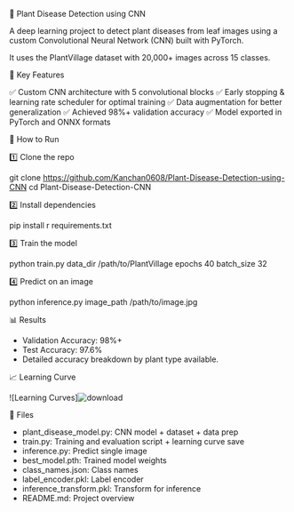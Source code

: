 🌿 Plant Disease Detection using CNN

A deep learning project to detect plant diseases from leaf images using a custom Convolutional Neural Network (CNN) built with PyTorch.

It uses the PlantVillage dataset with 20,000+ images across 15 classes.

📌 Key Features

✅ Custom CNN architecture with 5 convolutional blocks
✅ Early stopping & learning rate scheduler for optimal training
✅ Data augmentation for better generalization
✅ Achieved 98%+ validation accuracy
✅ Model exported in PyTorch and ONNX formats

🚀 How to Run

1️⃣ Clone the repo

git clone https://github.com/Kanchan0608/Plant-Disease-Detection-using-CNN
cd Plant-Disease-Detection-CNN


2️⃣ Install dependencies

pip install r requirements.txt

3️⃣ Train the model

python train.py data_dir /path/to/PlantVillage epochs 40 batch_size 32

4️⃣ Predict on an image

python inference.py image_path /path/to/image.jpg

📊 Results

* Validation Accuracy: 98%+
* Test Accuracy: 97.6%
* Detailed accuracy breakdown by plant type available.

📈 Learning Curve

![Learning Curves]![download](https://github.com/user-attachments/assets/9cb4e5cf-493b-4177-af01-85dc0e2cbd74)


📂 Files

* plant_disease_model.py: CNN model + dataset + data prep
* train.py: Training and evaluation script + learning curve save
* inference.py: Predict single image
* best_model.pth: Trained model weights
* class_names.json: Class names
* label_encoder.pkl: Label encoder
* inference_transform.pkl: Transform for inference
* README.md: Project overview
